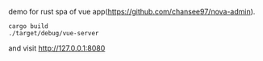 demo for rust spa of vue app(https://github.com/chansee97/nova-admin).

```
cargo build
./target/debug/vue-server
```

and visit http://127.0.0.1:8080
